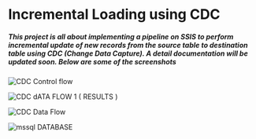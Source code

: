 # Incremental Loading using CDC 
##### This project is all about implementing a pipeline on SSIS to perform incremental update of new records from the source table to destination table using CDC (Change Data Capture). A detail documentation will be updated soon. Below are some of the screenshots

![CDC Control flow](https://user-images.githubusercontent.com/63724986/155437422-9a0a7ca6-a00d-46db-8500-14a58832d0da.PNG)


![CDC dATA FLOW 1 ( RESULTS )](https://user-images.githubusercontent.com/63724986/155437431-8217d889-d0f4-4822-abec-f8e132ab0922.PNG)


![CDC Data Flow](https://user-images.githubusercontent.com/63724986/155437439-4e3abb76-ff2d-481b-885f-acd6a0c29c3c.PNG)


![mssql DATABASE](https://user-images.githubusercontent.com/63724986/155437457-60e39118-02af-43ff-9342-75b77b9777c4.PNG)
